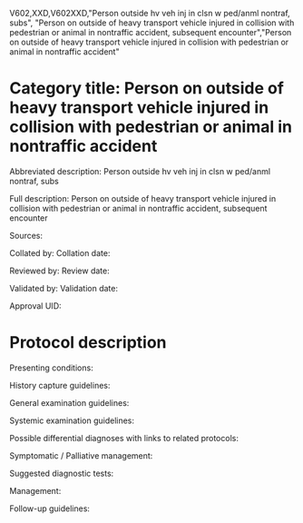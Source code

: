 V602,XXD,V602XXD,"Person outside hv veh inj in clsn w ped/anml nontraf, subs", "Person on outside of heavy transport vehicle injured in collision with pedestrian or animal in nontraffic accident, subsequent encounter","Person on outside of heavy transport vehicle injured in collision with pedestrian or animal in nontraffic accident"
# Category title: Person on outside of heavy transport vehicle injured in collision with pedestrian or animal in nontraffic accident

Abbreviated description: Person outside hv veh inj in clsn w ped/anml nontraf, subs

Full description: Person on outside of heavy transport vehicle injured in collision with pedestrian or animal in nontraffic accident, subsequent encounter

Sources:

Collated by:
Collation date:

Reviewed by:
Review date:

Validated by:
Validation date:

Approval UID:

# Protocol description

Presenting conditions:

History capture guidelines:

General examination guidelines:

Systemic examination guidelines:

Possible differential diagnoses with links to related protocols:

Symptomatic / Palliative management:

Suggested diagnostic tests:

Management:

Follow-up guidelines:
